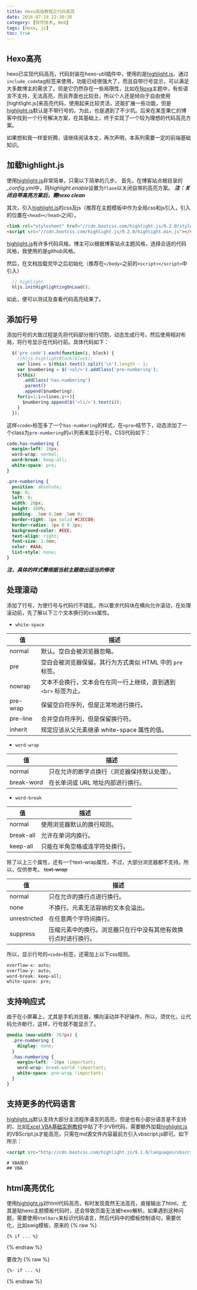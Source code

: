 ```yaml
---
title: Hexo高级教程之代码高亮
date: 2016-07-18 22:30:30
category: [软件技术, Web]
tags: [Hexo, js]
toc: true
---
```


## Hexo高亮

hexo已实现代码高亮，代码封装在hexo-util插件中，使用的是[highlight.js]，通过`include_code`tag标签来使用，功能已经很强大了，而且自带行号显示，可以满足大多数博主的需求了。但是它仍然存在一些局限性，比如在[Nova]主题中，有些语言不支持，无法高亮，而且界面也比较丑，所以个人还是倾向于自由使用[hightlight.js]来高亮代码，使用起来比较灵活，还能扩展一些功能，但是[highlight.js]默认是不带行号的。为此，也是遇到了不少坑。后来在某歪果仁的博客中找到一个行号解决方案，在其基础上，终于实现了一个较为理想的代码高亮方案。

如果想和我一样爱折腾，请继续阅读本文，再次声明，本系列需要一定的前端基础知识。

## 加载highlight.js
使用[highlight.js]非常简单，只需以下简单的几步。
首先，在博客站点根目录的<var>_config.yml</var>中，将<var>highlight.enable</var>设置为<code>flase</code>以关闭自带的高亮方案。
***注：关闭自带高亮方案后，需hexo clean***

其次，引入[highlight.js]的css及js（推荐在主题模板中作为全局css和js引入，引入的位置在`<head></head>`之间）。

``` html
<link rel="stylesheet" href="//cdn.bootcss.com/highlight.js/9.2.0/styles/github.min.css">
<script src="//cdn.bootcss.com/highlight.js/9.2.0/highlight.min.js"></script>
```
[highlight.js]有许多代码风格，博主可以根据博客站点主题风格，选择合适的代码风格，我使用的是github风格。

然后，在文档加载完毕之后初始化（推荐在`</body>`之前的`<script></script>`中引入）

``` js 
  // highlight
  hljs.initHighlightingOnLoad();
```

如此，便可以测试及查看代码高亮结果了。

## 添加行号
添加行号的大致过程是先将代码部分按行切割，动态生成行号。然后使用相对布局，将行号显示在代码行前。具体代码如下：

```js
  $('pre code').each(function(i, block) {
    //hljs.highlightBlock(block);
    var lines = $(this).text().split('\n').length - 1;
    var $numbering = $('<ul/>').addClass('pre-numbering');
    $(this)
      .addClass('has-numbering')
      .parent()
      .append($numbering);
    for(i=1;i<=lines;i++){
      $numbering.append($('<li/>').text(i));
    }
  });
```

这样`<code>`标签多了一个`has-numbering`的样式，在`<pre>`结节下，动态添加了一个class为`pre-numbering`的`ul`列表来显示行号。CSS代码如下：

```css
code.has-numbering {
  margin-left: 10px;
  word-wrap: normal;
  word-break: keep-all;
  white-space: pre;
}

.pre-numbering {
  position: absolute;
  top: 0;
  left: 0;
  width: 20px;
  height: 100%;
  padding: .5em 0.2em .5em 0;
  border-right: 1px solid #C3CCD0;
  border-radius: 3px 0 0 3px;
  background-color: #EEE;
  text-align: right;
  font-size: 1.0em;
  color: #AAA;
  list-style: none;
}
```

***注，具体的样式需根据当前主题做出适当的修改***

## 处理滚动

添加了行号，为使行号与代码行不错乱，所以要求代码块在横向允许滚动，在处理滚动前，先了解以下三个文本换行的css属性。

- `white-space` 
 
值 | 描述
--- | --- 
normal | 默认。空白会被浏览器忽略。
pre | 空白会被浏览器保留。其行为方式类似 HTML 中的 `pre` 标签。
nowrap | 文本不会换行，文本会在在同一行上继续，直到遇到 `<br>` 标签为止。
pre-wrap |  保留空白符序列，但是正常地进行换行。
pre-line | 合并空白符序列，但是保留换行符。
inherit | 规定应该从父元素继承 white-space 属性的值。

- `word-wrap` 
 
值 | 描述
--- | --- 
normal | 只在允许的断字点换行（浏览器保持默认处理）。
break-word | 在长单词或 URL 地址内部进行换行。

- `word-break` 
 
值 | 描述
--- | --- 
normal | 使用浏览器默认的换行规则。
break-all | 允许在单词内换行。
keep-all |  只能在半角空格或连字符处换行。

除了以上三个属性，还有一个text-wrap属性，不过，大部分浏览器都不支持。所以，仅供参考。
~~text-wrap~~

值 | 描述
--- | --- 
normal | 只在允许的换行点进行换行。
none | 不换行。元素无法容纳的文本会溢出。
unrestricted | 在任意两个字符间换行。
suppress | 压缩元素中的换行。浏览器只在行中没有其他有效换行点时进行换行。

所以，显示行号的`<code>`标签，还需加上以下css规则。
```css
overflow-x: auto;
overflow-y: auto;
word-break: keep-all;
white-space: pre;
```  

## 支持响应式
由于在小屏幕上，尤其是手机浏览器，横向滚动并不好操作，所以，须优化，让代码允许断行，这样，行号就不能显示了。

```css
@media (max-width: 767px) {
  .pre-numbering {
    display: none;
  }
  .has-numbering {
    margin-left: -10px !important;
    word-wrap: break-world !important;
    white-space: pre-wrap !important;
  }
}
```

## 支持更多的代码语言

[highlight.js]默认支持大部分主流程序语言的高亮，但是也有小部分语言是不支持的，比如[Excel VBA基础实例教程]中贴了不少VB代码，需要额外加载[highlight.js]的VBScript.js才能高亮，只需在md源文件内容最前方引入vbscript.js即可。如下所示：

```html
<script src="http://cdn.bootcss.com/highlight.js/9.1.0/languages/vbscript.min.js" ></script>

# VBA简介
## VBA
```

## html高亮优化
使用[highlight.js]对html代码高亮，有时发现竟然无法高亮，直接输出了html，尤其是贴hexo主题模板代码时，还会导致页面无法被hexo解析。如果遇到这种问题，需要使用`htmlbars`来标识代码语言，然后代码中的模板控制语句，需要优化，比如swig模板，原来的
{% raw %}
``` htmlbars
{% if ... %}
```
{% endraw %}

要改为
{% raw %}
```
{%- if ... %}
```
{% endraw %}

[highlight.js]: https://highlightjs.org/
[hexo]: https://hexo.io
[Nova]: http://github.com/Jamling/hexo-theme-nova
[Excel VBA基础实例教程]: http://www.ieclipse.cn/2016/05/13/tech-vba-guide/
